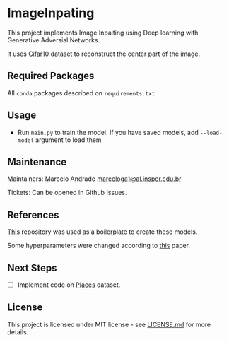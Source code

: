 # ImageInpating

This project implements Image Inpaiting using Deep learning with Generative Adversial Networks.

It uses [Cifar10](https://www.cs.toronto.edu/~kriz/cifar.html) dataset to reconstruct the center part of the image.

## Required Packages

All `conda` packages     described on `requirements.txt`

## Usage

- Run `main.py` to train the model. If you have saved models, add `--load-model` argument to load them

## Maintenance

Maintainers: Marcelo Andrade <marceloga1@al.insper.edu.br>

Tickets: Can be opened in Github Issues.

## References

[This](https://github.com/eriklindernoren/Keras-GAN) repository was used as a boilerplate to create these models.

Some hyperparameters were changed according to [this](https://arxiv.org/abs/1604.07379) paper.

## Next Steps

- [ ] Implement code on [Places](http://places.csail.mit.edu/) dataset.

## License

This project is licensed under MIT license - see [LICENSE.md](LICENSE.md) for more details.
